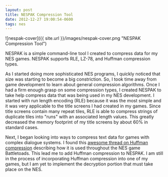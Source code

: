 ```yaml
---
layout: post
title: NESPAK Compression Tool
date: 2012-12-27 19:00:54-0600
tags: nes
---
```


![nespak-cover]({{ site.url }}/images/nespak-cover.png "NESPAK Compression Tool")

NESPAK is a simple command-line tool I created to compress data for my NES games. NESPAK supports RLE, LZ-78, and Huffman compression types.

As I started doing more sophisticated NES programs, I quickly noticed that size was starting to become a big constriction. So, I took time away from game development to learn about general compression algorithms. Once I had a firm enough grasp on some compression types, I created NESPAK to take help compress data that was being used in my NES development. I started with run length encoding (RLE) because it was the most simple and it was very applicable to the title screens I had created in my games. Since title screens contain many repeat tiles, RLE is able to compress strings of duplicate tiles into "runs" with an associated length values. This greatly decreased the memory footprint of my title screens by about 60% in standard cases.

Next, I began looking into ways to compress text data for games with complex dialogue systems. I found this [awesome thread on Huffman compression](http://forums.nesdev.com/viewtopic.php?t=8609) describing how it is used throughout the NES game Battletoads. This lead me to add Huffman compression to NESPAK. I am still in the process of incorporating Huffman compression into one of my games, but I am yet to implement the decryption portion that must take place on the NES.